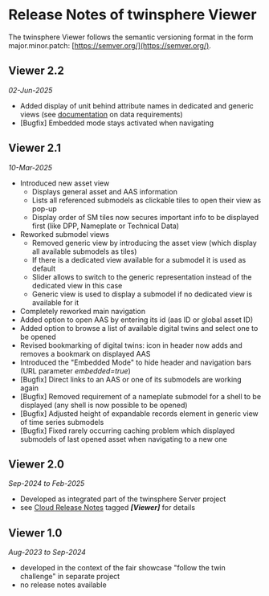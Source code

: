 # Release Notes of twinsphere Viewer

The twinsphere Viewer follows the semantic versioning format in the form major.minor.patch:
[https://semver.org/](https://semver.org/).

## Viewer 2.2

*02-Jun-2025*

- Added display of unit behind attribute names in dedicated and generic views (see [documentation](viewer-overview.md)
  on data requirements)
- [Bugfix] Embedded mode stays activated when navigating

## Viewer 2.1

*10-Mar-2025*

- Introduced new asset view
    - Displays general asset and AAS information
    - Lists all referenced submodels as clickable tiles to open their view as pop-up
    - Display order of SM tiles now secures important info to be displayed first (like DPP, Nameplate or Technical Data)
- Reworked submodel views
    - Removed generic view by introducing the asset view (which display all available submodels as tiles)
    - If there is a dedicated view available for a submodel it is used as default
    - Slider allows to switch to the generic representation instead of the dedicated view in this case
    - Generic view is used to display a submodel if no dedicated view is available for it
- Completely reworked main navigation
- Added option to open AAS by entering its id (aas ID or global asset ID)
- Added option to browse a list of available digital twins and select one to be opened
- Revised bookmarking of digital twins: icon in header now adds and removes a bookmark on displayed AAS
- Introduced the "Embedded Mode" to hide header and navigation bars (URL parameter *embedded=true*)
- [Bugfix] Direct links to an AAS or one of its submodels are working again
- [Bugfix] Removed requirement of a nameplate submodel for a shell to be displayed (any shell is now possible to be
  opened)
- [Bugfix] Adjusted height of expandable records element in generic view of time series submodels
- [Bugfix] Fixed rarely occurring caching problem which displayed submodels of last opened asset when navigating to a
  new one

## Viewer 2.0

*Sep-2024 to Feb-2025*

- Developed as integrated part of the twinsphere Server project
- see [Cloud Release Notes](cloud-release-notes.md) tagged ***\[Viewer\]*** for details

## Viewer 1.0

*Aug-2023 to Sep-2024*

- developed in the context of the fair showcase "follow the twin challenge" in separate project
- no release notes available
